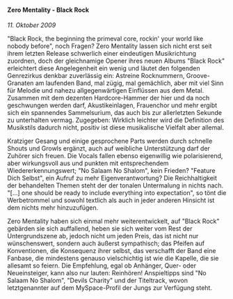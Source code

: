 #### Zero Mentality - Black Rock

_11. Oktober 2009_

"Black Rock, the beginning the primeval core, rockin' your world like nobody before", noch Fragen? Zero Mentality lassen sich nicht erst seit ihrem letzten Release schwerlich einer eindeutigen Musikrichtung zuordnen, doch der gleichnamige Opener ihres neuen Albums "Black Rock" erleichtert diese Angelegenheit ein wenig und läutet den folgenden Genrezirkus denkbar zuverlässig ein: Astreine Rocknummern, Groove-Granaten am laufenden Band, mal zügig, mal gemächlich, aber mit viel Sinn für Melodie und nahezu allgegenwärtigen Einflüssen aus dem Metal. Zusammen mit dem dezenten Hardcore-Hammer der hier und da noch geschwungen werden darf, Akustikeinlagen, Frauenchor und mehr ergibt sich ein spannendes Sammelsurium, das auch bis zur allerletzten Sekunde zu unterhalten vermag. Zugegeben: Wirklich leichter wird die Definition des Musikstils dadurch nicht, positiv ist diese musikalische Vielfalt aber allemal.

Kratziger Gesang und einige gesprochene Parts werden durch schnelle Shouts und Growls ergänzt, auch auf weibliche Unterstützung darf der Zuhörer sich freuen. Die Vocals fallen ebenso eigenwillig wie polarisierend, aber wirkungsvoll aus und punkten mit entsprechendem Wiedererkennungswert; "No Salaam No Shalom", kein Frieden? "Feature Dich Selbst", ein Aufruf zu mehr Eigenverantwortung? Die Reichhaltigkeit der behandelten Themen steht der der tonalen Untermalung in nichts nach. "[...] one should be ready to include everything into expectation", so tönt die Werbetrommel und sowohl textlich als auch in jeder anderen Hinsicht ist dem nichts mehr hinzuzufügen.

Zero Mentality haben sich einmal mehr weiterentwickelt, auf "Black Rock" gebärden sie sich auffallend, heben sie sich weiter vom Rest der Untergrundszene ab, jedoch nicht um jeden Preis, das ist nicht nur wünschenswert, sondern auch äußerst sympathisch; das Pfeifen auf Konventionen, die Konsequenz ihrer selbst, das verschafft der Band eine Fanbase, die mindestens genauso vielschichtig ist wie die Kapelle, die sie allesamt so feiern. Die Empfehlung, egal ob Anhänger, Quer- oder Neueinsteiger, kann also nur lauten: Reinhören! Anspieltipps sind "No Salaam No Shalom", "Devils Charity" und der Titeltrack, wovon letztgenannter auf dem MySpace-Profil der Jungs zur Verfügung steht.
